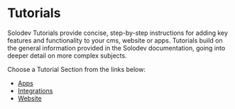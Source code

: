 # Tutorials

Solodev Tutorials provide concise, step-by-step instructions for adding key features and functionality to your cms, website or apps. Tutorials build on the general information provided in the Solodev documentation, going into deeper detail on more complex subjects. 

Choose a Tutorial Section from the links below:

-	<a href="/tutorials/apps/">Apps</a>
-	<a href="/tutorials/integrations/">Integrations</a>
-	<a href="/tutorials/websites/add-page-template/">Website</a>

<!-- -	<a href="/tutorials/add-module/">Add Module</a> -->
<!-- -	<a href="/tutorials/add-form/">Add Form</a> -->